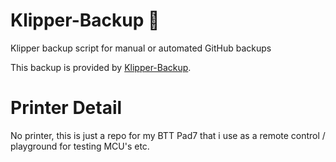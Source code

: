 # Klipper-Backup 💾 
Klipper backup script for manual or automated GitHub backups 

This backup is provided by [Klipper-Backup](https://github.com/Staubgeborener/klipper-backup).

Printer Detail
===
No printer, this is just a repo for my BTT Pad7 that i use as a remote control / playground for testing MCU's etc.
